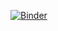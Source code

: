 [![Binder](https://mybinder.org/badge_logo.svg)](https://mybinder.org/v2/gh/saharletaief/Segmentation/main)
